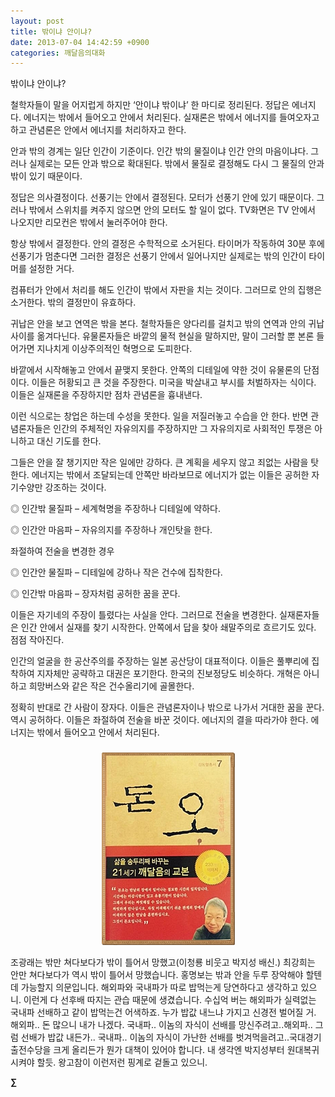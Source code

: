 ```yaml
---
layout: post
title: 밖이냐 안이냐?
date: 2013-07-04 14:42:59 +0900
categories: 깨달음의대화
---
```

밖이냐 안이냐? 


  


철학자들이 말을 어지럽게 하지만 ‘안이냐 밖이냐’ 한 마디로 정리된다. 정답은 에너지다. 에너지는 밖에서 들어오고 안에서 처리된다. 실재론은 밖에서 에너지를 들여오자고 하고 관념론은 안에서 에너지를 처리하자고 한다. 


  


안과 밖의 경계는 일단 인간이 기준이다. 인간 밖의 물질이냐 인간 안의 마음이냐다. 그러나 실제로는 모든 안과 밖으로 확대된다. 밖에서 물질로 결정해도 다시 그 물질의 안과 밖이 있기 때문이다. 


  


정답은 의사결정이다. 선풍기는 안에서 결정된다. 모터가 선풍기 안에 있기 때문이다. 그러나 밖에서 스위치를 켜주지 않으면 안의 모터도 할 일이 없다. TV화면은 TV 안에서 나오지만 리모컨은 밖에서 눌러주어야 한다. 


  


항상 밖에서 결정한다. 안의 결정은 수학적으로 소거된다. 타이머가 작동하여 30분 후에 선풍기가 멈춘다면 그러한 결정은 선풍기 안에서 일어나지만 실제로는 밖의 인간이 타이머를 설정한 거다. 


  


컴퓨터가 안에서 처리를 해도 인간이 밖에서 자판을 치는 것이다. 그러므로 안의 집행은 소거한다. 밖의 결정만이 유효하다. 


  


귀납은 안을 보고 연역은 밖을 본다. 철학자들은 양다리를 걸치고 밖의 연역과 안의 귀납 사이를 옮겨다닌다. 유물론자들은 바깥의 물적 현실을 말하지만, 말이 그러할 뿐 본론 들어가면 지나치게 이상주의적인 혁명으로 도피한다. 


  


바깥에서 시작해놓고 안에서 끝맺지 못한다. 안쪽의 디테일에 약한 것이 유물론의 단점이다. 이들은 허황되고 큰 것을 주장한다. 미국을 박살내고 부시를 처벌하자는 식이다. 이들은 실재론을 주장하지만 점차 관념론을 흉내낸다. 


  


이런 식으로는 창업은 하는데 수성을 못한다. 일을 저질러놓고 수습을 안 한다. 반면 관념론자들은 인간의 주체적인 자유의지를 주장하지만 그 자유의지로 사회적인 투쟁은 아니하고 대신 기도를 한다. 


  


그들은 안을 잘 챙기지만 작은 일에만 강하다. 큰 계획을 세우지 않고 죄없는 사람을 탓한다. 에너지는 밖에서 조달되는데 안쪽만 바라보므로 에너지가 없는 이들은 공허한 자기수양만 강조하는 것이다. 


  


◎ 인간밖 물질파 – 세계혁명을 주장하나 디테일에 약하다. 

◎ 인간안 마음파 – 자유의지를 주장하나 개인탓을 한다. 


  


좌절하여 전술을 변경한 경우 


  


◎ 인간안 물질파 – 디테일에 강하나 작은 건수에 집착한다. 

◎ 인간밖 마음파 – 장자처럼 공허한 꿈을 꾼다. 


  


이들은 자기네의 주장이 틀렸다는 사실을 안다. 그러므로 전술을 변경한다. 실재론자들은 인간 안에서 실재를 찾기 시작한다. 안쪽에서 답을 찾아 쇄말주의로 흐르기도 있다. 점점 작아진다. 


  


인간의 얼굴을 한 공산주의를 주장하는 일본 공산당이 대표적이다. 이들은 풀뿌리에 집착하여 지자체만 공략하고 대권은 포기한다. 한국의 진보정당도 비슷하다. 개혁은 아니하고 희망버스와 같은 작은 건수올리기에 골몰한다. 


  


정확히 반대로 간 사람이 장자다. 이들은 관념론자이나 밖으로 나가서 거대한 꿈을 꾼다. 역시 공허하다. 이들은 좌절하여 전술을 바꾼 것이다. 에너지의 결을 따라가야 한다. 에너지는 밖에서 들어오고 안에서 처리된다. 


  




 ###


  




<p align="center">
  <a href="?mid=DonOh"><img alt="345678.jpg" src="files/attach/images/198/727/315/55.JPG" /> <br /></a> 
  
  <p>
  </p> 조광래는 밖만 쳐다보다가 밖이 틀어서 망했고(이청룡 비웃고 박지성 배신.) 최강희는 안만 쳐다보다가 역시 밖이 틀어서 망했습니다. 홍명보는 밖과 안을 두루 장악해야 할텐데 가능할지 의문입니다. 해외파와 국내파가 따로 밥먹는게 당연하다고 생각하고 있으니. 이런게 다 선후배 따지는 관습 때문에 생겼습니다. 수십억 버는 해외파가 실력없는 국내파 선배하고 같이 밥먹는건 어색하죠. 누가 밥값 내느냐 가지고 신경전 벌어질 거. 해외파.. 돈 많으니 내가 나겠다. 국내파.. 이놈의 자식이 선배를 망신주려고..해외파.. 그럼 선배가 밥값 내든가.. 국내파.. 이놈의 자식이 가난한 선배를 벗겨먹을려고..국대경기 출전수당을 크게 올리든가 뭔가 대책이 있어야 합니다. 내 생각엔 박지성부터 원대복귀 시켜야 할듯. 왕고참이 이런저런 핑계로 겉돌고 있으니. 
  
  <p>
  </p>
  
  <p>
    <b>∑</b> <br /><br />
  </p>
  
  <p>
  </p>
  
  <p>
  </p>
  
  <p>
  </p>
  
  <p>
  </p>
  
  <p>
  </p>
  
  <p>
  </p>
  
  <p>
  </p>
</p>